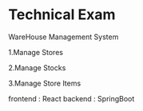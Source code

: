 # Technical Exam 
WareHouse Management System

1.Manage Stores

2.Manage Stocks

3.Manage Store Items 

frontend : React 
backend : SpringBoot
